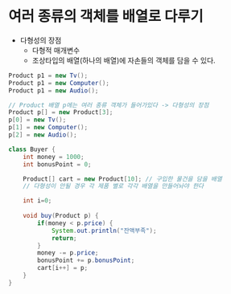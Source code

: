 # 여러 종류의 객체를 배열로 다루기

- 다형성의 장점
    - 다형적 매개변수
    - 조상타입의 배열(하나의 배열)에 자손들의 객체를 담을 수 있다.

```java
Product p1 = new Tv();
Product p1 = new Computer();
Product p1 = new Audio();

// Product 배열 p에는 여러 종류 객체가 들어가있다 -> 다형성의 장점
Product p[] = new Product[3];
p[0] = new Tv();
p[1] = new Computer();
p[2] = new Audio();
```

```java
class Buyer {
	int money = 1000;
	int bonusPoint = 0;

	Product[] cart = new Product[10]; // 구입한 물건을 담을 배열
	// 다형성이 안될 경우 각 제품 별로 각각 배열을 만들어놔야 한다

	int i=0;
	
	void buy(Product p) {
		if(money < p.price) {
			System.out.println("잔액부족");
			return;
		}
		money -= p.price;
		bonusPoint += p.bonusPoint;
		cart[i++] = p;
	}
}
```

